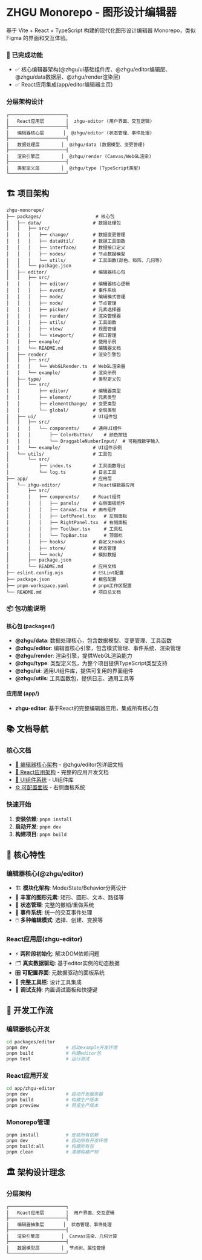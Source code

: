 # ZHGU Monorepo - 图形设计编辑器

基于 Vite + React + TypeScript 构建的现代化图形设计编辑器 Monorepo，类似 Figma 的界面和交互体验。

### 🚀 已完成功能
- ✅ 核心编辑器架构(@zhgu/ui基础组件库、@zhgu/editor编辑层、@zhgu/data数据层、@zhgu/render渲染层)
- ✅ React应用集成(app/editor编辑器主页)

### 分层架构设计
```
┌─────────────────────┐
│   React应用层        │  zhgu-editor (用户界面、交互逻辑)
├─────────────────────┤
│   编辑器核心层       │  @zhgu/editor (状态管理、事件处理)
├─────────────────────┤
│   数据处理层        │  @zhgu/data (数据模型、变更管理)
├─────────────────────┤
│   渲染引擎层        │  @zhgu/render (Canvas/WebGL渲染)
├─────────────────────┤
│   类型定义层        │  @zhgu/type (TypeScript类型)
└─────────────────────┘
```

## 🏗️ 项目架构

```
zhgu-monorepo/
├── packages/                    # 核心包
│   ├── data/                   # 数据处理包
│   │   ├── src/
│   │   │   ├── change/         # 数据变更管理
│   │   │   ├── dataUtil/       # 数据工具函数
│   │   │   ├── interface/      # 数据接口定义
│   │   │   ├── nodes/          # 节点数据模型
│   │   │   └── utils/          # 工具函数(颜色、矩阵、几何等)
│   │   └── package.json
│   ├── editor/                 # 编辑器核心包
│   │   ├── src/
│   │   │   ├── editor/         # 编辑器核心逻辑
│   │   │   ├── event/          # 事件系统
│   │   │   ├── mode/           # 编辑模式管理
│   │   │   ├── node/           # 节点管理
│   │   │   ├── picker/         # 元素选择器
│   │   │   ├── render/         # 渲染管理器
│   │   │   ├── utils/          # 工具函数
│   │   │   ├── view/           # 视图管理
│   │   │   └── viewport/       # 视口管理
│   │   ├── example/            # 使用示例
│   │   └── README.md           # 编辑器文档
│   ├── render/                 # 渲染引擎包
│   │   ├── src/
│   │   │   └── WebGLRender.ts  # WebGL渲染器
│   │   └── example/            # 渲染示例
│   ├── type/                   # 类型定义包
│   │   └── src/
│   │       ├── editor/         # 编辑器类型
│   │       ├── element/        # 元素类型
│   │       ├── elementChange/  # 变更类型
│   │       └── global/         # 全局类型
│   ├── ui/                     # UI组件包
│   │   ├── src/
│   │   │   └── components/     # 通用UI组件
│   │   │       ├── ColorButton/    # 颜色按钮
│   │   │       └── DraggableNumberInput/  # 可拖拽数字输入
│   │   └── example/            # UI组件示例
│   └── utils/                  # 工具包
│       └── src/
│           ├── index.ts        # 工具函数导出
│           └── log.ts          # 日志工具
├── app/                        # 应用层
│   └── zhgu-editor/            # React编辑器应用
│       ├── src/
│       │   ├── components/     # React组件
│       │   │   ├── panels/     # 右侧面板组件
│       │   │   ├── Canvas.tsx  # 画布组件
│       │   │   ├── LeftPanel.tsx   # 左侧面板
│       │   │   ├── RightPanel.tsx  # 右侧面板
│       │   │   ├── Toolbar.tsx     # 工具栏
│       │   │   └── TopBar.tsx      # 顶部栏
│       │   ├── hooks/          # 自定义Hooks
│       │   ├── store/          # 状态管理
│       │   └── mock/           # 模拟数据
│       ├── package.json
│       └── README.md           # 应用文档
├── eslint.config.mjs           # ESLint配置
├── package.json                # 根包配置
├── pnpm-workspace.yaml         # pnpm工作区配置
└── README.md                   # 项目总文档
```

### 📦 包功能说明

#### 核心包 (packages/)
- **@zhgu/data**: 数据处理核心，包含数据模型、变更管理、工具函数
- **@zhgu/editor**: 编辑器核心引擎，包含模式管理、事件系统、渲染管理
- **@zhgu/render**: 渲染引擎，提供WebGL渲染能力
- **@zhgu/type**: 类型定义包，为整个项目提供TypeScript类型支持
- **@zhgu/ui**: 通用UI组件库，提供可复用的界面组件
- **@zhgu/utils**: 工具函数包，提供日志、通用工具等

#### 应用层 (app/)
- **zhgu-editor**: 基于React的完整编辑器应用，集成所有核心包

## 📚 文档导航

### 核心文档
- [📖 编辑器核心架构](./packages/editor/README.md) - @zhgu/editor包详细文档
- [🎨 React应用架构](./app/zhgu-editor/README.md) - 完整的应用开发文档
- [🧩 UI组件系统](./packages/ui/README.md) - UI组件库
- [⚙️ 可配置面板](./app/zhgu-editor/src/components/panels/README.md) - 右侧面板系统

### 快速开始
1. **安装依赖**: `pnpm install`
2. **启动开发**: `pnpm dev`
3. **构建项目**: `pnpm build`

## 🎯 核心特性

### 编辑器核心(@zhgu/editor)
- 🏗️ **模块化架构**: Mode/State/Behavior分离设计
- 🎨 **丰富的图形元素**: 矩形、圆形、文本、路径等
- 🔄 **状态管理**: 完整的撤销/重做系统
- 🎯 **事件系统**: 统一的交互事件处理
- 🖱️ **多种编辑模式**: 选择、创建、变换等

### React应用层(zhgu-editor)
- ⚡ **两阶段初始化**: 解决DOM依赖问题
- 🗂️ **真实数据驱动**: 基于editor实例的动态数据
- 🎛️ **可配置界面**: 元数据驱动的面板系统
- 🔧 **完整工具栏**: 设计工具集成
- 🐛 **调试支持**: 内置调试面板和快捷键


## 🔄 开发工作流

### 编辑器核心开发
```bash
cd packages/editor
pnpm dev              # 启动example开发环境
pnpm build            # 构建editor包
pnpm test             # 运行测试
```

### React应用开发
```bash
cd app/zhgu-editor
pnpm dev              # 启动开发服务器
pnpm build            # 构建生产版本
pnpm preview          # 预览生产版本
```

### Monorepo管理
```bash
pnpm install          # 安装所有依赖
pnpm dev              # 启动所有开发环境
pnpm build:all        # 构建所有包
pnpm clean            # 清理构建产物
```

## 🏛️ 架构设计理念

### 分层架构
```
┌─────────────────────┐
│   React应用层        │  用户界面、交互逻辑
├─────────────────────┤
│   编辑器抽象层       │  状态管理、事件处理
├─────────────────────┤
│   渲染引擎层        │  Canvas渲染、几何计算
├─────────────────────┤
│   数据模型层        │  节点树、属性管理
└─────────────────────┘
```